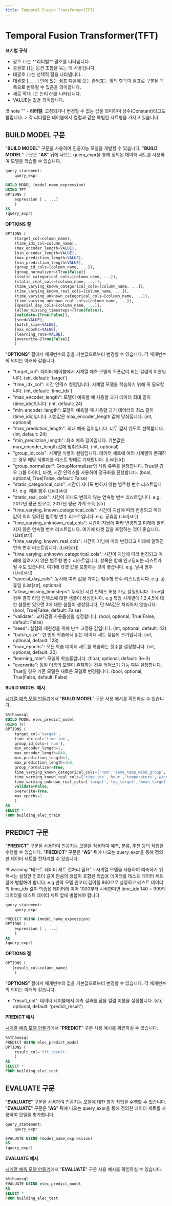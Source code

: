 ```yaml
---
title: Temporal Fusion Transformer(TFT)
---
```


# __Temporal Fusion Transformer(TFT)__

__표기법 규칙__

- 괄호 `()`는 ^^리터럴^^ 괄호를 나타냅니다.
- 중괄호 {}는 옵션 조합을 묶는 데 사용됩니다.
- 대괄호 `[]`는 선택적 절을 나타냅니다.
- 대괄호 [ , ... ] 안에 있는 쉼표 다음에 오는 줄임표는 앞의 항목이 쉼표로 구분된 
목록으로 반복될 수 있음을 의미합니다.
- 세로 막대 `|`는 논리 `OR`를 나타냅니다.
- VALUE는 값을 의미합니다.

!!! note ""
    - __리터럴__: 고정되거나 변경할 수 없는 값을 의미하며 상수(Constant)라고도 불립니다.
    > 각 리터럴은 테이블에서 컬럼과 같은 특별한 자료형을 가지고 있습니다.

## __BUILD MODEL 구문__

"__BUILD MODEL__" 구문을 사용하여 인공지능 모델을 개발할 수 있습니다. "__BUILD MODEL__" 구문은 "__AS__" 뒤에 나오는 query_expr을 통해 정의된 데이터 세트를 사용하여 모델을 학습할 수 있습니다.

```sql
query_statement:
    query_expr

BUILD MODEL (model_name_expression)
USING TFT
OPTIONS (
    expression [ , ...]
    )
AS
(query_expr)
```

__OPTIONS 절__

```sql
OPTIONS (
    (target_col=column_name),
    (time_idx_col=column_name),
    (max_encoder_length=VALUE),
    [min_encoder_length=VALUE],
    (max_prediction_length=VALUE),
    [min_prediction_length=VALUE],
    (group_id_cols=[column_name, ...]),
    [group_normalizer={True|False}]
    (static_categorical_cols=[column_name, ...]),
    (static_real_cols=[column_name, ...]),
    (time_varying_known_categorical_cols=[column_name, ...]),
    (time_varying_known_real_cols=[column_name, ...]),
    (time_varying_unknown_categorical_cols=[column_name, ...]),
    (time_varying_unknown_real_cols=[column_name, ...]),
    [special_day_cols=[column_name, ...]],
    (allow_missing_timesteps={True|False}),
    [validate={True|False}],
    [seed=VALUE],
    [batch_size=VALUE],
    [max_epochs=VALUE],
    [learning_rate=VALUE],
    [overwrite={True|False}]
    )
```

"__OPTIONS__" 절에서 매개변수의 값을 기본값으로부터 변경할 수 있습니다. 각 매개변수의 의미는 아래와 같습니다.

- "target_col": 데이터 테이블에서 시계열 예측 모델의 목푯값이 되는 컬럼의 이름입니다. (str, default: 'target')
- "time_idx_col": 시간 인덱스 컬럼입니다. 시계열 모델을 학습하기 위해 꼭 필요합니다. (int, default: 'time_idx')
- "max_encoder_length": 모델이 예측할 때 사용할 과거 데이터 최대 길이(time_idx)입니다. (int, default: 24)
- "min_encoder_length": 모델이 예측할 때 사용할 과거 데이터의 최소 길이(time_idx)입니다. 기본값은 max_encoder_length 값에 맞춰집니다. (int, optional)
- "max_prediction_length": 최대 예측 길이입니다. 너무 짧지 않도록 선택합니다. (int, default: 24)
- "min_prediction_length": 최소 예측 길이입니다. 기본값은 max_encoder_length 값에 맞춰집니다. (int, optional)
- "group_id_cols": 시계열 식별자 컬럼입니다. 데이터 세트에 여러 시계열이 존재하는 경우 해당 식별자를 리스트 형태로 기재합니다. (List[str])
- "group_normalizer": GroupNormalizer의 사용 유무를 설정합니다. True일 경우 그룹 아이디, 타겟, 시간 인덱스를 사용하여 정규화를 진행합니다. (bool, optional, True|False, default: False)
- "static_categorical_cols": 시간이 지나도 변하지 않는 범주형 변수 리스트입니다. e.g. 제품 범주 (List[str])
- "static_real_cols": 시간이 지나도 변하지 않는 연속형 변수 리스트입니다. e.g. 2017년 평균 인구수, 2017년 평균 가계 소득 (str)
- "time_varying_known_categorical_cols": 시간이 지남에 따라 변경되고 미래 값이 미리 알려진 범주형 변수 리스트입니다. e.g. 공휴일 (List[str])
- "time_varying_unknown_real_cols": 시간이 지남에 따라 변경되고 미래에 알려지지 않은 연속형 변수 리스트입니다. 여기에 타겟 값을 포함하는 것이 좋습니다. (List[str])
- "time_varying_known_real_cols": 시간이 지남에 따라 변경되고 미래에 알려진 연속 변수 리스트입니다. (List[str])
- "time_varying_unknown_categorical_cols": 시간이 지남에 따라 변경되고 미래에 알려지지 않은 범주형 변수 리스트입니다. 항목은 함께 인코딩되는 리스트가 될 수도 있습니다. 여기에 타겟 값을 포함하는 것이 좋습니다. e.g. 날씨 범주 (List[str])
- "special_day_cols": 동시에 여러 값을 가지는 범주형 변수 리스트입니다. e.g. 공휴일 (List[str], optional)
- "allow_missing_timesteps": 누락된 시간 인덱스 허용 가능 설정입니다. True일 경우 결측 타임 인덱스에 대한 샘플이 생성됩니다. e.g 특정 시계열에 1,2,4,5에 대한 샘플만 있으면 3에 대한 샘플이 생성됩니다. 단 NA값은 처리하지 않습니다. (bool, True|False, default: False)
- "validate": 교차검증 사용옵션을 설정합니다. (bool, optional, True|False, default: False)
- "seed": 실험의 재현성을 위해 난수 고정용 값입니다. (int, optional, default: 42)
- "batch_size": 한 번의 학습에서 읽는 데이터 세트 묶음의 크기입니다. (int, optional, default: 128)
- "max_epochs": 모든 학습 데이터 세트를 학습하는 횟수를 설정합니다. (int, optional, default: 30)
- "learning_rate": 모델의 학습률입니다. (float, optional, default: 3e-3)
- "overwrite": 동일 이름의 모델이 존재하는 경우 덮어쓰기 가능 여부 설정합니다. True일 경우 기존 모델은 새로운 모델로 변경됩니다. (bool, optional, True|False, default: False)

__BUILD MODEL 예시__

[시계열 예측 모델 만들기](../../tutorials/thanosql_ml/timeseries/timeseries_forecasting.ipynb/)에서 "__BUILD MODEL__" 구문 사용 예시를 확인하실 수 있습니다.

```sql
%%thanosql
BUILD MODEL elec_predict_model
USING TFT
OPTIONS (
    target_col='target',
    time_idx_col='time_idx',
    group_id_cols=['num'],
    min_encoder_length=1,
    max_encoder_length=840,
    min_prediction_length=1,
    max_prediction_length=168,
    group_normalizer=True,
    time_varying_known_categorical_cols=['num','same_temp_wind_group','holiday','dow','cluster','before_holiday_flag','natural_cooling_sys_flag','solar_sys_flag'],
    time_varying_known_real_cols=['time_idx','hour','temperature','windspeed','humidity','precipitation','insolation','days_left_holiday'],
    time_varying_unknown_real_cols=['target','log_target','mean_target','mean_target_num','mean_target_stwg','mean_target_cluster'],
    validate=False,
    overwrite=True,
    max_epochs=1
    )
AS
SELECT *
FROM building_elec_train
```

## __PREDICT 구문__

"__PREDICT__" 구문을 사용하여 인공지능 모델을 적용하여 예측, 분류, 추천 등의 작업을 수행할 수 있습니다. "__PREDICT__" 구문은 "__AS__" 뒤에 나오는 query_expr을 통해 정의한 데이터 세트를 전처리할 수 있습니다.

!!! warning "테스트 데이터 세트 전처리 필요"
    - 시계열 모델을 사용하여 예측하기 위해서는 설정한 인코더 길이 만큼의 정답이 포함된 학습용 데이터를 테스트 데이터 세트 앞에 병합해야 합니다. e.g 만약 모델 인코더 길이를 860으로 설정하고 테스트 데이터의 time_idx 값이 학습용 데이터에 이어 1000부터 시작한다면 time_idx 140 ~ 999의 데이터를 테스트 데이터 세트 앞에 병합해야 합니다.

```sql
query_statement:
    query_expr

PREDICT USING (model_name_expression)
OPTIONS (
    expression [ , ...]
    )
AS
(query_expr)
```

__OPTIONS 절__

```sql
OPTIONS (
   [result_col=column_name]
    )
```

"__OPTIONS__" 절에서 매개변수의 값을 기본값으로부터 변경할 수 있습니다. 각 매개변수의 의미는 아래와 같습니다.

- "result_col": 데이터 테이블에서 예측 결과를 담을 컬럼 이름을 설정합니다. (str, optional, default: 'predict_result')

__PREDICT 예시__

[시계열 예측 모델 만들기](../../tutorials/thanosql_ml/timeseries/timeseries_forecasting.ipynb/)에서 "__PREDICT__" 구문 사용 예시를 확인하실 수 있습니다.

```sql
%%thanosql
PREDICT USING elec_predict_model
OPTIONS (
    result_col='tft_result'
    )
AS
SELECT *
FROM building_elec_test
```

## __EVALUATE 구문__

"__EVALUATE__" 구문을 사용하여 인공지능 모델에 대한 평가 작업을 수행할 수 있습니다. "__EVALUATE__" 구문은 "__AS__" 뒤에 나오는 query_expr을 통해 정의한 데이터 세트를 사용하여 모델을 평가합니다.

```sql
query_statement:
    query_expr

EVALUATE USING (model_name_expression)
AS
(query_expr)
```
__EVALUATE 예시__

[시계열 예측 모델 만들기](../../tutorials/thanosql_ml/timeseries/timeseries_forecasting.ipynb/)에서 "__EVALUATE__" 구문 사용 예시를 확인하실 수 있습니다.

```sql
%%thanosql
EVALUATE USING elec_predict_model
AS
SELECT *
FROM building_elec_test
```